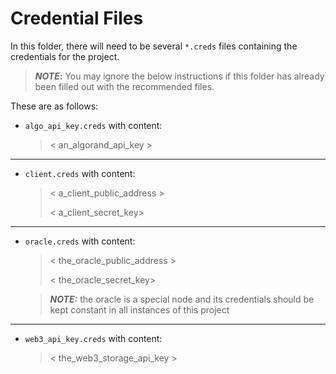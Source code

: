 # Credential Files

In this folder, there will need to be several `*.creds` files containing the 
credentials for the project.

> **_NOTE_:** You may ignore the below instructions if this folder
has already been filled out with the recommended files.

These are as follows:

* `algo_api_key.creds` with content:

    > < an_algorand_api_key >

---

* `client.creds` with content:

    > < a_client_public_address >
    > 
    > < a_client_secret_key>

---

* `oracle.creds` with content:

    > < the_oracle_public_address >
    > 
    > < the_oracle_secret_key>

    > **_NOTE:_** the oracle is a special node and its credentials should be kept constant 
    > in all instances of this project

---

* `web3_api_key.creds` with content:

    > < the_web3_storage_api_key >
